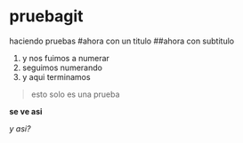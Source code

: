 # pruebagit
haciendo pruebas
#ahora con un titulo
##ahora con subtitulo

1. y nos fuimos a numerar
2. seguimos numerando
3. y aqui terminamos

> esto solo es una prueba

**se ve asi**

_y asi?_
